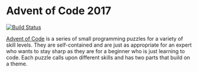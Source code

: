 # Advent of Code 2017

[![Build Status](https://dev.azure.com/fantasticfiasco/Advent%20of%20Code%202017/_apis/build/status/FantasticFiasco.advent-of-code-2017)](https://dev.azure.com/fantasticfiasco/Advent%20of%20Code%202017/_build/latest?definitionId=1)

[Advent of Code](https://adventofcode.com/2017) is a series of small programming puzzles for a variety of skill levels. They are self-contained and are just as appropriate for an expert who wants to stay sharp as they are for a beginner who is just learning to code. Each puzzle calls upon different skills and has two parts that build on a theme.

